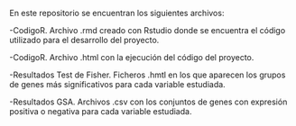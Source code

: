 En este repositorio se encuentran los siguientes archivos:

-CodigoR. Archivo .rmd creado con Rstudio donde se encuentra el código utilizado para el desarrollo del proyecto.

-CodigoR. Archivo .html con la ejecución del código del proyecto.

-Resultados Test de Fisher. Ficheros .hmtl en los que aparecen los grupos de genes más significativos para cada variable estudiada.

-Resultados GSA. Archivos .csv con los conjuntos de genes con expresión positiva o negativa para cada variable estudiada.
